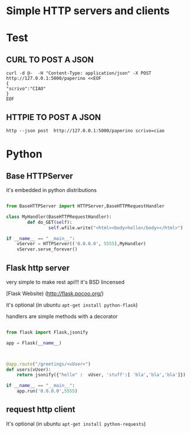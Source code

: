 Simple HTTP servers and clients
===============================


# Test

## CURL TO POST A JSON

````
curl -d @-  -H "Content-Type: application/json" -X POST  http://127.0.0.1:5000/paperino <<EOF
{
"scrivo":"CIAO"
}
EOF
````



## HTTPIE TO POST A JSON

`http --json post  http://127.0.0.1:5000/paperino scrivo=ciao`


# Python

## Base HTTPServer

it's embedded in python distributions

````python

from BaseHTTPServer import HTTPServer,BaseHTTPRequestHandler

class MyHandler(BaseHTTPRequestHandler):
        def do_GET(self):
                self.wfile.write("<html><body>hello</body></html>")

if __name__ == "__main__":
	vServer = HTTPServer(('0.0.0.0', 5555),MyHandler)
	vServer.serve_forever()


````




## Flask http server 

very simple to make rest api!!! it's BSD lincensed

[Flask Website) (http://flask.pocoo.org/)

it's optional (in ubuntu `apt-get install python-flask`)

handlers are simple methods with a decorator


````python

from flask import Flask,jsonify

app = Flask(__name__)



@app.route("/greetings/<vUser>")
def users(vUser):
	return jsonify({"hello" :  vUser, 'stuff':[ 'bla','bla','bla']})

if __name__ == "__main__":
    app.run('0.0.0.0',5555)


````


## request http client

It's optional (in ubuntu `apt-get install python-requests`)

